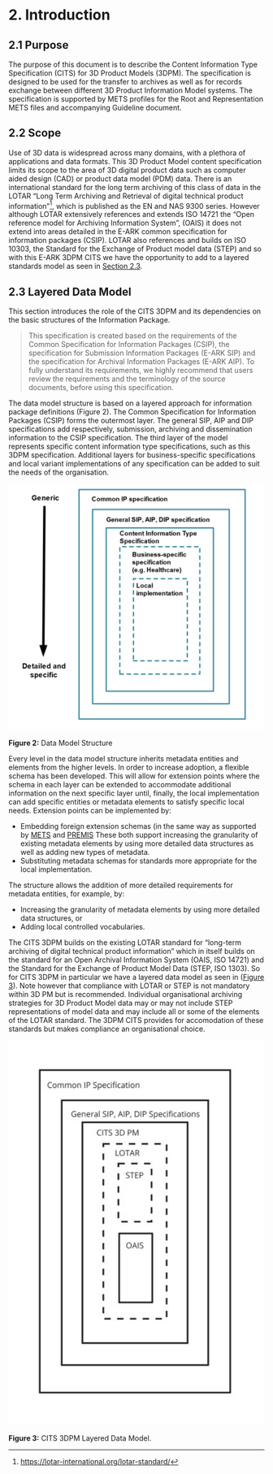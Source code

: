 # 2. Introduction

<a name="Section2.1"><a/>

## 2.1 Purpose
The purpose of this document is to describe the Content Information Type Specification (CITS) for 3D Product Models (3DPM). The specification is designed to be used for the transfer to archives as well as for records exchange between different 3D Product Information Model  systems. The specification is supported by METS profiles for the Root and Representation METS files and accompanying Guideline document.

<a name="Section2.2"><a/>

## 2.2 Scope
Use of 3D data is widespread across many domains, with a plethora of applications and data formats. This 3D Product Model content specification limits its scope to the area of 3D digital product data such as computer aided design (CAD) or product data model (PDM) data. There is an international standard for the long term archiving of this class of data in the LOTAR “Long Term Archiving and Retrieval of digital technical product information”[^1], which is published as the EN and NAS 9300 series. However although LOTAR extensively references and extends ISO 14721 the “Open reference model for Archiving Information System”, (OAIS) it does not extend into areas detailed in the E-ARK common specification for information packages (CSIP). LOTAR also references and builds on ISO 10303, the Standard for the Exchange of Product model data (STEP) and so with this E-ARK 3DPM CITS we have the opportunity to add to a layered standards model as seen in [Section 2.3](#Section2.3).
[^1]: https://lotar-international.org/lotar-standard/

<a name="Section2.3"><a/>

## 2.3 Layered Data Model
This section introduces the role of the CITS 3DPM and its dependencies on the basic structures of the Information Package.

> This specification is created based on the requirements of the Common Specification for Information Packages (CSIP),  the specification for Submission Information Packages (E-ARK SIP) and the specification for Archival Information Packages (E-ARK AIP). To fully understand its requirements, we highly recommend that users review the requirements and the terminology of the source documents, before using this specification.

The data model structure is based on a layered approach for information package definitions (Figure 2). The Common Specification for Information Packages (CSIP) forms the outermost layer. The general SIP, AIP and DIP specifications add respectively, submission, archiving and dissemination information to the CSIP specification. The third layer of the model represents specific content information type specifications, such as this 3DPM specification. Additional layers for business-specific specifications and local variant implementations of any specification can be added to suit the needs of the organisation.

<a name="fig2"></a>
![Data Model Structure](/specification/figs/fig_2_data_model_structure.svg "Data Model Structure")

**Figure 2:** Data Model Structure

Every level in the data model structure inherits metadata entities and elements from the higher levels. In order to increase adoption, a flexible schema has been developed. This will allow for extension points where the schema in each layer can be extended to accommodate additional information on the next specific layer until, finally, the local implementation can add specific entities or metadata elements to satisfy specific local needs. Extension points can be implemented by:

+ Embedding foreign extension schemas (in the same way as supported by [METS](http://www.loc.gov/standards/mets/) and  [PREMIS](http://www.loc.gov/standards/premis/) These both support increasing the granularity of existing metadata elements by using more detailed data structures as well as adding new types of metadata.
+ Substituting metadata schemas for standards more appropriate for the local implementation. 

The structure allows the addition of more detailed requirements for metadata entities, for example, by:
+ Increasing the granularity of metadata elements by using more detailed data structures, or 
+ Adding local controlled vocabularies.

The CITS 3DPM builds on the existing LOTAR standard for “long-term archiving of digital technical product information”  which in itself builds on the standard for an Open Archival Information System (OAIS, ISO 14721) and the Standard for the Exchange of Product Model Data (STEP, ISO 1303). So for CITS 3DPM in particular we have a layered data model as seen in  ([Figure 3](#fig3)). Note however that compliance with LOTAR or STEP is not mandatory within 3D PM but is recommended. Individual organisational archiving strategies for 3D Product Model data may or may not include STEP representations of model data and may include all or some of the elements of the LOTAR standard. The 3DPM CITS provides for accomodation of these standards but makes compliance an organisational choice.

<a name="fig3"></a>
![LAYERED DATA MODEL](/specification/figs/fig_3_layered_data_model.svg "CITS #DPM Layered Data Model.")

**Figure 3:** CITS 3DPM Layered Data Model.
